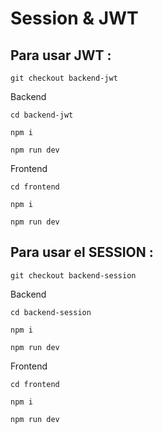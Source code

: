 # Session & JWT

## Para usar JWT :

`git checkout backend-jwt`

Backend

`cd backend-jwt`

`npm i `

`npm run dev`

Frontend

`cd frontend`

`npm i `

`npm run dev`

## Para usar el SESSION :

`git checkout backend-session`

Backend

`cd backend-session`

`npm i `

`npm run dev`

Frontend

`cd frontend`

`npm i `

`npm run dev`
